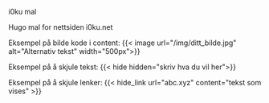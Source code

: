 i0ku mal

Hugo mal for nettsiden i0ku.net

Eksempel på bilde kode i content:
{{< image url="/img/ditt_bilde.jpg" alt="Alternativ tekst" width="500px">}}

Eksempel på å skjule tekst:
{{< hide hidden="skriv hva du vil her">}}

Eksempel på å skjule lenker:
{{< hide_link url="abc.xyz" content="tekst som vises" >}}
